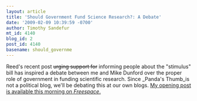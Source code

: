 ```yaml
---
layout: article
title: 'Should Government Fund Science Research?: A Debate'
date: '2009-02-09 10:39:59 -0700'
author: Timothy Sandefur
mt_id: 4140
blog_id: 2
post_id: 4140
basename: should_governme
---
```

Reed's recent post ~~urging support for~~ informing people about the "stimulus" bill has inspired a debate between me and Mike Dunford over the proper role of government in funding scientific research. Since _Panda's Thumb_is not a political blog, we'll be debating this at our own blogs. [My opening post is available this morning on _Freespace_.](http://sandefur.typepad.com/freespace/2009/02/separating-science-and-state.html)
